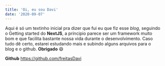 ```yaml
---
title: 'Oi, eu sou Davi'
date: '2020-09-07'
---
```


Aqui é só um textinho inicial pra dizer que fui eu que fiz esse *blog*, seguindo o Getting started do **NextJS**, a príncipio parece ser um framework muito bom e que facilita bastante nossa vida durante o desenvolvimento. Caso tudo dê certo, estarei estudando mais e subindo alguns arquivos para o blog e o github. **Obrigado**  😄

**Github**
https://github.com/freitasDavi
